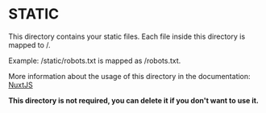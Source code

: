 # STATIC

This directory contains your static files.
Each file inside this directory is mapped to /.

Example: /static/robots.txt is mapped as /robots.txt.

More information about the usage of this directory in the documentation:
[NuxtJS](https://nuxtjs.org/guide/assets#static)

**This directory is not required, you can delete it if you don't want to use it.**
